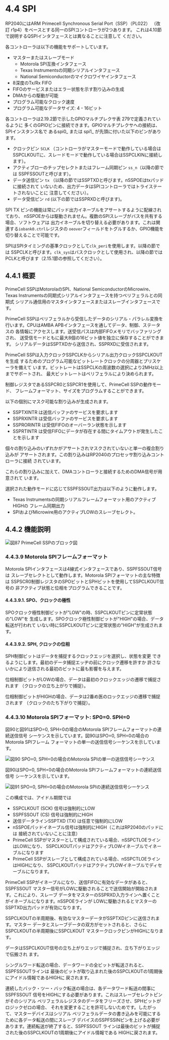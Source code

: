# 4.4 SPI

RP2040にはARM Primecell Synchronous Serial Port（SSP）（PL022）
（改訂 r1p4）をベースとする同一のSPIコントローラが2つあります。
これは4.10節で説明するQSPIインタフェースとは異なることに注意して
ください。

各コントローラは以下の機能をサポートしています。

- マスターまたはスレーブモード
    - Motorola SPI互換インタフェース
    - Texas Instrumentsの同期シリアルインタフェース
    - National Semiconductorのマイクロワイヤインタフェース
- 8深度のTx/Rx FIFO
- FIFOのサービスまたはエラー状態を示す割り込みの生成
- DMAからの駆動が可能
- プログラム可能なクロック速度
- プログラム可能なデータサイズ: 4 - 16ビット

各コントローラは2.19.2節で示したGPIOマルチプレクサ表 279で定義されているように
多くのGPIOピンに接続できます。GPIOマルチプレクサへの接続は、SPIインスタンス名で
あるspi0_ または spi1_ が先頭に付いた以下のピンがあります。

- クロックピン `SCLK` （コントローラがマスターモードで動作している場合は
  SSPCLKOUTに、スレードモードで動作している場合はSSPCLKINに接続します）。
- アクティブローのチップセレクトまたはフレーム同期ピン `ss_n`（以降の節では
  SSPFSSOUTと呼びます）。
- データ送信ピン `tx` （以降の節ではSSPTXDと呼びます。nSSPOEはtxパッドに接続されて
  いないため、出力データはSPIコントローラではトライステートされないことに
  注意してください）。
- データ受信ピン `rd`  (以下の節ではSSPRXDと呼びます)。

SPI TX ピンの機能は常にパッド出力イネーブルをアサートするように配線されており、
nSSPOEからは駆動されません。複数のSPIスレーブがバスを共有する場合、ソフトウェアは
出力イネーブルを切り替える必要があります。これは関連する`iobank0.ctrl`レジスタの
`oeover`フィールドをトグルするか、GPIO機能を切り替えることで可能です。

SPIはSPIタイミングの基準クロックとして`clk_peri`を使用します。以降の節では
SSPCLKと呼びます。`clk_sys`はバスクロックとして使用され、以降の節では
PCLKと呼びます（2.15.1節の参照してください）。

## 4.4.1 概要

PrimeCell SSPはMotorolaのSPI、National SemiconductorのMicrowire、Texas
Instrumentsの同期式シリアルインタフェースを持つペリフェラルとの同期式
シリアル通信用のマスタインタフェースまたはスレーブインタフェースです。

PrimeCell SSPはペリフェラルから受信したデータのシリアル・パラレル変換を
行います。CPUはAMBA APBインタフェースを通してデータ、制御、ステータスの
各情報にアクセスします。送受信パスは内部FIFOメモリでバッファリングされ、
送受信モードともに最大8個の16ビット値を独立に保存することができます。
シリアルデータはSSPTXDから送信され、SSPRXDに受信されます。

PrimeCell SSPは入力クロックSSPCLKからシリアル出力クロックSSPCLKOUTを生成
するためのプログラム可能なビットレートクロックの分周器とプリスケーラを備えて
います。ビットレートはSSPCLKの周波数の選択により2MHz以上までサポートされ、
最大ビットレートはペリフェラルにより決められます。

制御レジスタであるSSPCR0とSSPCR1を使用して、PrimeCell SSPの動作モード、
フレームフォーマット、サイズをプログラムすることができます。

以下の個別にマスク可能な割り込みが生成されます。

- SSPTXINTR は送信バッファのサービスを要求します
- SSPRXINTR は受信バッファのサービスを要求します
- SSPRORINTR は受信FIFOのオーバーラン状態を示します
- SSPRTINTR は受信FIFOにデータが存在する間にタイムアウトが発生したことを示します

個々の割り込みのいずれかがアサートされマスクされていないと単一の複合割り込みが
アサートされます。この割り込みはRP2040のプロセッサ割り込みコントローラに接続
されています。

これらの割り込みに加えて、DMAコントローラと接続するためのDMA信号が用意されて
います。

選択された動作モードに応じてSSPFSSOUT出力は以下のように動作します。

- Texas Instrumentsの同期シリアルフレームフォーマット用のアクティブHIGHの
  フレーム同期出力
- SPIおよびMicrowire用のアクティブLOWのスレーブセレクト。

## 4.4.2 機能説明

![図87 PrimeCell SSPのブロック図](../figs/fig_87.png)

### 4.4.3.9 Motorola SPIフレームフォーマット

Motorola SPIインタフェースは4線式インタフェースであり、SSPFSSOUT信号は
スレーブセレクトとして動作します。Motorola SPIフォーマットの主な特徴は
SSPSCR0制御レジスタのSPOビットとSPHビットを使用してSSPCLKOUT信号の
非アクティブ状態と位相をプログラムできることです。

#### 4.4.3.9.1. SPO、クロックの極性

SPOクロック極性制御ビットが"LOW"の時、SSPCLKOUTピンに定常状態の"LOW"を
生成します。SPOクロック極性制御ビットが"HIGH"の場合、データ転送が行われて
いない時にSSPCLKOUTピンに定常状態の"HIGH"が生成されます。

#### 4.4.3.9.2. SPH, クロックの位相

SPH制御ビットはデータを捕捉するクロックエッジを選択し、状態を変更
できるようにします。最初のデータ捕捉エッヂの前にクロック遷移を許すか
許さないかにより送信される最初のビットに最も影響を与えます。

位相制御ビットがLOWの場合、データは最初のクロックエッジの遷移で捕捉されます
（クロックの立ち上がりで捕捉）。

位相制御ビットがHIGHの場合、データは2番め医のロックエッジの遷移で捕捉されます
（クロックのたち下がりで捕捉）。

### 4.4.3.10 Motorola SPIフォーマット: SP0=0. SPH=0

図90と図91はSPO=0, SPH=0の場合のMotorola SPIフレームフォーマットの連続送信信号
シーケンスを示しています。図90はSPO=0, SPH=0の場合のMotorola SPIフレーム
フォーマットの単一の送信信号シーケンスを示しています。

![図90 SPO=0, SPH=0の場合のMotorola SPIの単一の送信信号シーケンス](../figs/fig_90.png)

図90はSPO=0, SPH=0の場合のMotorola SPIフレームフォーマットの連続送信信号
シーケンスを示しています。

![図91 SPO=0, SPH=0の場合のMotorola SPIの連続送信信号シーケンス](../figs/fig_90.png)

この構成では、アイドル期間では

- SSPCLKOUT (SCK) 信号は強制的にLOW
- SSPFSSOUT (CS) 信号は強制的にHIGH
- 送信データラインSSPTXD (TX) は任意で強制的にLOW
- nSSPOEパッドイネーブル信号は強制的にHIGH（これはRP2040のパッドには
  接続されていないことに注意）
- PrimeCell SSPがマスターとして構成されている場合、nSSPCTLOEラインはLOWになり、
  SSPCLKOUTパッドはアクティブLOWイネーブルでイネーブルになります
- PrimeCell SSPがスレーブとして構成されている場合、nSSPCTLOEラインはHIGHになり、
  SSPCLKOUTパッドはアクティブLOWイネーブルでディセーブルになります。

PrimeCell SSPがイネーブルになり、送信FIFOに有効なデータがあると、SSPFSSOUT
マスター信号がLOWに駆動されることで送信開始が開始されます。これにより、スレーブ
データをマスターのSSPRXD入力ラインへ置くことがイネーブルになります。nSSPOEラインが
LOWに駆動されるとマスターのSSPTXD出力パッドが有効になります。

SSPCLKOUTの半周期後、有効なマスターデータがSSPTXDピンに送信されます。マスター
データとスレーブデータの双方がセットされると、さらにSSPCLKOUTの半周期後にSSPCLKOUT
マスタークロックピンがHIGHになります。

データはSSPCLKOUT信号の立ち上がりエッジで捕捉され、立ち下がりエッジで伝搬され
ます。

シングルワード転送の場合、データワードの全ビットが転送されると、SSPFSSOUTラインは
最後のビットが取り込まれた後のSSPCLKOUTの1周期後にアイドル情報であるHIGHに
戻されます。

連続したバック・ツー・バック転送の場合は、各データワード転送の間事にSSPFSSOUT
信号をHIGHにする必要があります。これはスレーブセレクトピンがそのシリアル
ペリフェラルレジスタのデータをフリーズさせ、SPHビットがロジックゼロの場合、
それを変更することを許可しないためです。したがって、マスターデバイスはシリアル
ペリフェラルデータの書き込みを可能にするために各データ転送の間にスレーブ
デバイスのSSPFSSINピンを上げる必要があります。連続転送が終了すると、SSPFSSOUT
ラインは最後のビットが捕捉された後のSSPCLKOUTの1周期後にアイドル情報である
HIGHに戻されます。
